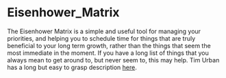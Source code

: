 # Eisenhower_Matrix
The Eisenhower Matrix is a simple and useful tool for managing your priorities, and helping you to schedule time for things that are truly beneficial to your long term growth, rather than the things that seem the most immediate in the moment. If you have a long list of things that you always mean to get around to, but never seem to, this may help. Tim Urban has a long but easy to grasp description [here](http://waitbutwhy.com/2015/03/procrastination-matrix.html).
